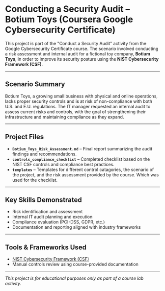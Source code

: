 # Conducting a Security Audit – Botium Toys (Coursera Google Cybersecurity Certificate)

This project is part of the "Conduct a Security Audit" activity from the Google Cybersecurity Certificate course. The scenario involved conducting a risk assessment and internal audit for a fictional toy company, **Botium Toys**, in order to improve its security posture using the **NIST Cybersecurity Framework (CSF)**.

---

## Scenario Summary

Botium Toys, a growing small business with physical and online operations, lacks proper security controls and is at risk of non-compliance with both U.S. and E.U. regulations. The IT manager requested an internal audit to assess current risks and controls, with the goal of strengthening their infrastructure and maintaining compliance as they expand.

---

## Project Files

- **`Botium_Toys_Risk_Assessment.md`** – Final report summarizing the audit findings and recommendations.
- **`controls_compliance_checklist`** – Completed checklist based on the NIST CSF controls and compliance best practices.
- **`templates`** – Templates for different control catagories, the scenario of the project, and the risk assessment provided by the course. Which was used for the checklist.

---

## Key Skills Demonstrated

- Risk identification and assessment  
- Internal IT audit planning and execution  
- Compliance evaluation (PCI-DSS, GDPR, etc.)  
- Documentation and reporting aligned with industry frameworks  

---

## Tools & Frameworks Used

- [NIST Cybersecurity Framework (CSF)](https://www.nist.gov/cyberframework)
- Manual controls review using course-provided documentation

---

*This project is for educational purposes only as part of a course lab activity.*

